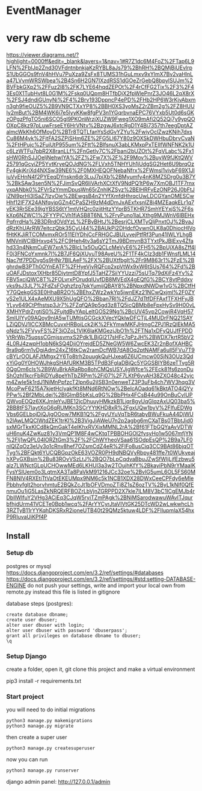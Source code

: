 # EventManager

# very raw db scheme
https://viewer.diagrams.net/?highlight=0000ff&edit=_blank&layers=1&nav=1#R7Z1dc6M4FoZ%2FTap6L9LFN%2FblJp2Znd30VFdntnbnkjaKzRYBL8aJs79%2BhRH%2BQMjBjUEvlrpS1UbGGOs9fnV4hHVu7PuXza9ZsFx8TUMS31hGuLmxv9xYlmX7Bv2vaHlnLa47LVvmWRSWbea%2B4Sn6H2GN7IXzdRSS1dGOeZrGebQ8bpylSUJm%2BVFbkGXp2%2FFuz2l8%2FK7LYE64hqdZEPOt%2F4rCfFG2Tix%2F3%2F43Es0X1TubHvt8L0G1M%2Fskq0UQpm8HTfbDjX2fpWlePnrZ3JO46L2qX8rX%2FSJ4dndiGUnyNi%2F4%2Brv193DppncP4ePD%2FHb2HP6W3rKjvAbxmn3gh9fieOUZ5%2B9VN9CTXxYP8%2BBH0XS3yoMsZ2rZBm2g%2FZ8HUUIy2mBut%2BM4WK6i7e5lyyKKw8fgPV3n1YGqrbvnaEPC76VYxb5Ut0d6sGKzOPgzPfgTO5ni6SCO5gl9PKOnWrzjXUZW9Fweg1XO9mAfi2Q52Qj7y9ypQOOXpC8kz97pLuwFrseEY6HrVNtv%2BzgwJ6xtcRgD1Y4Bi7357th7eegDptAZalmcWkKh6OfMoyD%2BTr8TQTLfanYsSdGvYZYu%2FwiyOclZwzKNih7dxsCu86M4vk%2FjtFA2SZPiSHm6ZE%2FG5Ll67Y80z9OXSkDWHbuDbrvCvaN%2FtHPujc%2FujUtP955um%2Ftt%2BlfsnuX3abLKMxpPxTEIlfWNFNK2k1Uc6LzWTFu7pbR2X8ranLLf%2FnGetlv7C%2Fbani2bUZOt%2FqVLabc%2Fx1sHW0RhSJJOeljNehwIYA%2FZ%2Fw7X%2F%2F9Mov%2BuyW9fJKtQWV25791qGcyiZP5YvtKryeQOJdNG%2FLVxh5TNHYUh1jUdgSG2Het6U9brqOzFv4gkjKrjXd4NXSw39NE6%2F0MXHEQOFNebaNfrx%2FWmsl1vivbF69X1JliuVyEHnN4f2PYEeqDYnskn6dr3LuJ7piXb%2BMyumfy4nK8MZSDrg0u3B7Y%2BkSAw3sen5N%2FJimSvQR6liVArhXCtXfV9NdPQ1tP6w7XmOBJ1TF7rnxyxpANbk0%2FVr5zYmmDpusWn65rZnhIKZSyz%2BElHRFvEzONP26J0bFtJiZNI9prHi3ISaZ7IzyOie%2BEwgsB4n2YYfXmfdHhrqcUwLDCGYanOMESCwHhf12lF7X24ANfqyjpGZn4CPaSZH9zM4dDmJxAExfxsnlZ8i4MZEaqkELr1q7vEK3RrSEe39jgYBSS6tY1mtVHQrc0ziitHtzYYprB5TKHR7SmhYEYxjS%2F6skXp6NZWC1%2FYYPjCVh1fiASB8T6NL%2FryPuno1laLXthg9MJWnV6IBEHxPqfrrdHa%2B3DRrdOVdYzL%2FByBHtJ%2BesrjCLXMTyQIjPnxtOJ%2BvaJdRzKhUArRW7eitczQbk35CyU44%2BAUkPi2DHdcfOvwnOLK8a0DhiocHlVofHtKKJiRTCOMvmxROr511EIYDhjCcFRHGCJBULyvejPtfRf3Pun41lWLYLhgBMNVnWCIBIHxvq4%2FC9Heh4tv3a6sY2TmJ9BDmvnB3TYxtPkJBIExv4Zfahd33n4NkmCuEW7xrA%2BIcL1x5OuQCLcMeVyE6%2FH5%2BpUjXA8sZff4lF0j3FNCoYxmnk7l%2B7JF6QjXUyuT98AyeU%2F1TF4kCIz3db1FWnsfLML14Nac7tf7PDDvg5s9HNr7BILAeF%2FX%2BUXtfbgIt%2Fr9M863r1%2FzE%2BghrdwB3PTh0OYnEATF%2FHyeVjyRQFcp2xpVtWx9xW6tSUs764%2Fd%2BuOAFJDstox1XHbr85DiytmtD8YpfJ5TaHZ7SiiYYUzzi75sUTq79dXiFz4Yv%2FBV5xciQWC8T%2FOLvrxPOrudqIUvfDB8MVEdX4gEQfG%2BCY8vtPddxvvks9sJ3JL7%2FdZsFOghzfzg7pkYumijQBAY8%2BNpxdNWDw1vG%2BCtfHY7GQekgGS3E0HhaBR2O%2BEhxZWz2wkYp5jwnEKz21NCwQxjml%2F0ZYvS2e1ULX4xAeMXU9X5hUgQFO%2Bban7Rl%2FdJZ7dTtfDFFAxfTFXHFyJBYLyv649CtPfhstsp3Jr7%2FZqfQA9p5gd3z8TQ5icQBMb8eFpxHySv9H00vLXMHYPdrZrgtjS0%2FujtdByYApLeltGOS29Ng%2BcUV45vp2CowjR4VqH57SmlUIYy09AQoy9nlA5wTUMtisGCGckXVecYQklwDFCTjL4MUDrFNQ21SAYLZiQDVJ1lCCXBMcCuvxHRBoiLck2jK%2FkYmwMKFJHmgCZPJ1RzQIEkMA5oNdz%2FVyyFS%2F3iOZoL1VIK6laKMGezjJbO1h%2FTNa1xDFyQUJfFPDDVtRrWp75uqssCGmjssvmxS2Pdk1LBjGl217sHFc7qPzJH%2BWDX7krtR5bV24L0RJ4zwpH1obN6kSQ4DjiOYrejdED5ZNeGW5W6ZwcEK3Zr2nBofXAHBC9ra9q6rm1vDgiAdm24xZ16tkCw2ramDcfWB7dA8Oq2ptNAMFa6ull5FVu7T9cBYLrOOLAFJtMtgx2Y6To8trh2puugkQuHJxea6Z6UCmcw00SjN3OUz3QdxYiGg0Y0HOWJhkgSHAfURKM3B5TPdB3FgIaDBjQc5YGGSBIYB6zeTTvg5R0QgOm6cIs%2B9WuBrkARaRbo8ohCMQsUSYJjgWfce%2FEck81fs6zonDuShOzhl1kcrFbRjDYu8peYhTbZRPm%2Fi07%2F7LKtP6vvAH38ZXO48c42yjcm4ZwIe5k1rdJ1NiMnPpfzcT2lpn6u2jISB3n0enweTZ3P3uFb4ch7WV3hqg3VMcoPwF6215A7kjetHclyakfKt8MNd6RtNOw%2BeIcAOadq61kBktATO4iQYvPPw%2Bf2MbLdej%2BIGImB5bKsLq9G%2BbPHx4FCsB44u99OnBuCvlUPQWvoEOQz6XKJmIeYvJBE12jcDhuuyHMkzkB1Ljqr8gyUqGIqzAxUQ03ba5%2BB8tFS7IaytXoG6qRUMKn3SCrYYtKHD8xR%2FgxUQw1byV%2FIfuEDWgVbs6GELbojDiQJjgOOow7MKB1Q%2FgyUYuVqTbR6tabyBWuFkuA44DjWUh2lAwLMQClWtdZEK1trKl%2B3VigJjAWeU7n2p2agbg6mCXaTBs0TBbtJid0sxMGrTkxKlCd8kQmGakT4eIKhxRVXjxMMNL2rA%2Bf61FTbGQYaAvVDTWuH6nuK4ZwKuz81y3VmQP1M8F4wCKtqTPBBOHGOI2fysyHo1w5067mfjYN%2Flj1wQPL04lORZtGm3%2F%2FChWYheoVSaa61SOdpEsQP%2B9a7LF0nIQlZqOz3eUy3o1cRnv8hef7OZsmCdZ4eR%2FIFo8usCiq3CC9BAt86bjqOTTyg%2BFQkt6YUCQBGpzOkE63VOZR0PH9dNBQVyRbpy481ffe7t0WUkyeajhXPvGXBsin%2Bu83ROvVSzLtJ%2BQO7bLpCqdvaBbuJZwSfWIjLjfEzbwu5aIz7LWNctGLpUCHOwwMEd6LKHUl3a3w2TOujhKfY%2BkayiPbN9rYMaaIKFysYSlUem0o3LqtmXA3Ta8PaVkM91216JCc32oe%2BvIG5umL6OL5FS60MFN8NlV4RXEtiTtVaOtEKEUMpx9NM6c5k1NCB1XDX28DWxCeeCPFdy6eMIePbbhvfglt2horvhmtuE2BQkZcJt1bOFVDmoZTj8Z1sZ6ozTV%2ByL1kNlf0QfEnmuOu1jG5LasZkNRQERFBOZrLbVjnZGRPPD2X7kle7lLM8V3bC1ICgEMJb4rDbllWIfuY2VHg3ACiEq3CJqW5ryiTZmPAgk%2BNiMSarodwawuWAvITJqurbfhjdUrm41VCETe0Bpb1wcq%2FArYYCyrJtaVIVtGK25DTcWD2wLwkwhcLh3RZTyB11rYYKqhDKSRxR2ioneUTB40t29QMz5ktuw4LDF%2FIlupmlaX54hxP9RIuvaUiKPf4P

## Install

### Setup db
postgres or mysql
https://docs.djangoproject.com/en/3.2/ref/settings/#databases
https://docs.djangoproject.com/en/3.2/ref/settings/#std:setting-DATABASE-ENGINE
do not push your settings, write and import your local own from remote.py instead
this file is listed in gitignore

database steps (postgres):

    create database dbname;
    create user dbuser;
    alter user dbuser with login;
    alter user dbuser with password 'dbuserpass';
    grant all privileges on database dbname to dbuser;
    \q

### Setup Django    
create a folder, open it, git clone this project and make a virtual environment 

pip3 install -r requirements.txt

### Start project
you will need to do initial migrations

    python3 manage.py makemigrations
    python3 manage.py migrate

then create a super user

    python3 manage.py createsuperuser

now you can run

    python3 manage.py runserver
   
django admin panel: http://127.0.0.1/admin 

